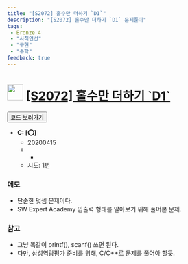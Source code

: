 ```yaml
---
title: "[S2072] 홀수만 더하기 `D1`"
description: "[S2072] 홀수만 더하기 `D1` 문제풀이"
tags: 
 - Bronze 4
 - "사칙연선"
 - "구현"
 - "수학"
feedback: true
---
```

<h1><img src="https://doky.space/assets/icpclev/b4.svg" height="37px"> <a href="http://icpc.me/S2072">[S2072] 홀수만 더하기 `D1`</a></h1>

<a href="https://github.com/DokySp/acmicpc-practice/tree/master/S2072"><button class="btn btn-info">코드 보러가기</button></a>

- **C: [:o:]**
  - 20200415
  - -
  - 시도: 1번

### 메모
 - 단순한 덧셈 문제이다.
 - SW Expert Academy 입출력 형태를 알아보기 위해 풀어본 문제.

### 참고
 - 그냥 똑같이 printf(), scanf() 쓰면 된다.
 - 다만, 삼성역랑평가 준비를 위해, C/C++로 문제를 풀어야 할듯.
